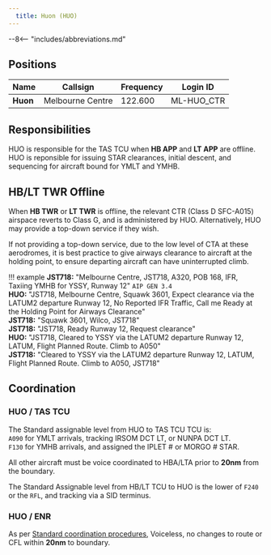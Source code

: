 ```yaml
---
  title: Huon (HUO)
---
```


--8<-- "includes/abbreviations.md"
## Positions

| Name | Callsign | Frequency | Login ID |
| ---- | -------- | --------- | -------- |
| **Huon** | Melbourne Centre | 122.600 | ML-HUO_CTR |

## Responsibilities
HUO is responsible for the TAS TCU when **HB APP** and **LT APP** are offline.  
HUO is reponsible for issuing STAR clearances, initial descent, and sequencing for aircraft bound for YMLT and YMHB.
## HB/LT TWR Offline
When **HB TWR** or **LT TWR** is offline, the relevant CTR (Class D SFC-A015) airspace reverts to Class G, and is administered by HUO. Alternatively, HUO may provide a top-down service if they wish.

If not providing a top-down service, due to the low level of CTA at these aerodromes, it is best practice to give airways clearance to aircraft at the holding point, to ensure departing aircraft can have uninterrupted climb.

!!! example
    **JST718:** "Melbourne Centre, JST718, A320, POB 168, IFR, Taxiing YMHB for YSSY, Runway 12" `AIP GEN 3.4`  
    **HUO:** "JST718, Melbourne Centre, Squawk 3601, Expect clearance via the LATUM2 departure Runway 12, No Reported IFR Traffic, Call me Ready at the Holding Point for Airways Clearance"  
    **JST718:** "Squawk 3601, Wilco, JST718"  
    **JST718:** "JST718, Ready Runway 12, Request clearance"  
    **HUO:** "JST718, Cleared to YSSY via the LATUM2 departure Runway 12, LATUM, Flight Planned Route. Climb to A050"  
    **JST718:** "Cleared to YSSY via the LATUM2 departure Runway 12, LATUM, Flight Planned Route. Climb to A050, JST718" 

## Coordination
### HUO / TAS TCU

The Standard assignable level from HUO to TAS TCU TCU is:  
`A090` for YMLT arrivals, tracking IRSOM DCT LT, or NUNPA DCT LT.  
`F130` for YMHB arrivals, and assigned the IPLET # or MORGO # STAR.

All other aircraft must be voice coordinated to HBA/LTA prior to **20nm** from the boundary.

The Standard Assignable level from HB/LT TCU to HUO is the lower of `F240` or the `RFL`, and tracking via a SID terminus.
### HUO / ENR

As per [Standard coordination procedures](../../controller-skills/coordination/#enr-enr), Voiceless, no changes to route or CFL within **20nm** to boundary.